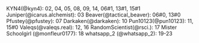 KYN4(@kyn4): 02, 04, 05, 08, 09, 14, 06#1, 13#1, 15#1
Juniper(@icarus.alchemist): 03
Beaver(@tactical_beaver): 06#0, 13#0
Pfustey(@pfustey): 07
Darkaken(@darkaken): 10
Pun10123(@pun10123): 11, 15#0
Valeqs(@valeqs.real): 12, 16
RandomScientist(@rsci.): 17
Mister Schoolgirl (@monfleur0177): 18
whatsapp_2 (@whatsapp_2): 19-23